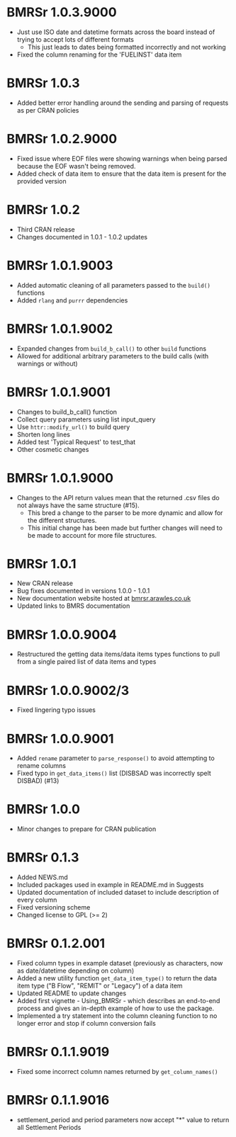 # BMRSr 1.0.3.9000

* Just use ISO date and datetime formats across the board instead of trying to accept lots of different formats
    + This just leads to dates being formatted incorrectly and not working
* Fixed the column renaming for the 'FUELINST' data item

# BMRSr 1.0.3

* Added better error handling around the sending and parsing of requests as per CRAN policies

# BMRSr 1.0.2.9000

* Fixed issue where EOF files were showing warnings when being parsed because the EOF wasn't being removed.
* Added check of data item to ensure that the data item is present for the provided version

# BMRSr 1.0.2

* Third CRAN release
* Changes documented in 1.0.1 - 1.0.2 updates

# BMRSr 1.0.1.9003

* Added automatic cleaning of all parameters passed to the `build()` functions
* Added `rlang` and `purrr` dependencies

# BMRSr 1.0.1.9002

* Expanded changes from `build_b_call()` to other `build` functions
* Allowed for additional arbitrary parameters to the build calls (with warnings or without)

# BMRSr 1.0.1.9001 

*  Changes to build_b_call() function
*  Collect query parameters using list input_query
*  Use `httr::modify_url()` to build query
*  Shorten long lines
*  Added test 'Typical Request' to test_that
*  Other cosmetic changes

# BMRSr 1.0.1.9000

* Changes to the API return values mean that the returned .csv files do not always have the same structure (#15).
    + This bred a change to the parser to be more dynamic and allow for the different structures.
    + This initial change has been made but further changes will need to be made to account for more file structures.

# BMRSr 1.0.1

* New CRAN release
* Bug fixes documented in versions 1.0.0 - 1.0.1
* New documentation website hosted at [bmrsr.arawles.co.uk](https://bmrsr.arawles.co.uk)
* Updated links to BMRS documentation

# BMRSr 1.0.0.9004

* Restructured the getting data items/data items types functions to pull from a single paired list of data items and types

# BMRSr 1.0.0.9002/3

* Fixed lingering typo issues

# BMRSr 1.0.0.9001

* Added `rename` parameter to `parse_response()` to avoid attempting to rename columns
* Fixed typo in `get_data_items()` list (DISBSAD was incorrectly spelt DISBAD) (#13)

# BMRSr 1.0.0

* Minor changes to prepare for CRAN publication

# BMRSr 0.1.3

* Added NEWS.md
* Included packages used in example in README.md in Suggests
* Updated documentation of included dataset to include description of every column
* Fixed versioning scheme
* Changed license to GPL (>= 2)

# BMRSr 0.1.2.001

* Fixed column types in example dataset (previously as characters, now as date/datetime depending on column)
* Added a new utility function `get_data_item_type()` to return the data item type ("B Flow", "REMIT" or "Legacy") of a data item
* Updated README to update changes
* Added first vignette - Using_BMRSr - which describes an end-to-end process and gives an in-depth example of how to use the package.
* Implemented a try statement into the column cleaning function to no longer error and stop if column conversion fails

# BMRSr 0.1.1.9019

* Fixed some incorrect column names returned by `get_column_names()`

# BMRSr 0.1.1.9016

* settlement_period and period parameters now accept "*" value to return all Settlement Periods
